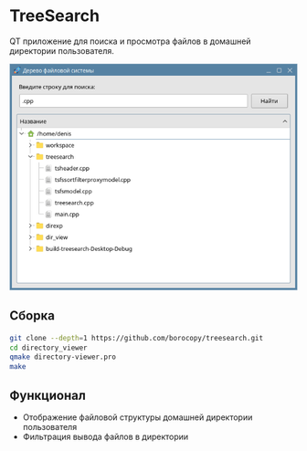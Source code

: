 # TreeSearch
QT приложение для поиска и просмотра файлов в домашней директории пользователя.


![treesearch preview](https://github.com/borocopy/treesearch/blob/main/image.png?raw=true)

## Сборка
```bash
git clone --depth=1 https://github.com/borocopy/treesearch.git
cd directory_viewer
qmake directory-viewer.pro
make
```

## Функционал
- Отображение файловой структуры домашней директории пользователя
- Фильтрация вывода файлов в директории
